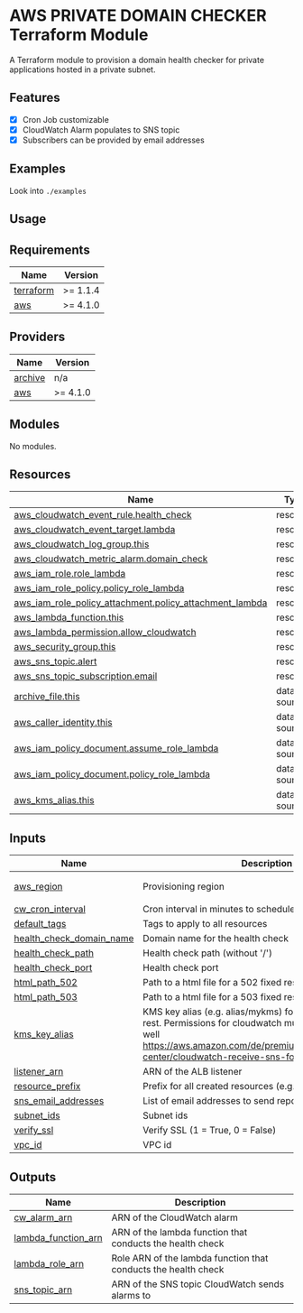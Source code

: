 # AWS PRIVATE DOMAIN CHECKER Terraform Module

A Terraform module to provision a domain health checker for private applications
hosted in a private subnet.

## Features

- [x] Cron Job customizable
- [x] CloudWatch Alarm populates to SNS topic
- [x] Subscribers can be provided by email addresses

## Examples

Look into `./examples`

## Usage

<!-- BEGINNING OF PRE-COMMIT-TERRAFORM DOCS HOOK -->
## Requirements

| Name | Version |
|------|---------|
| <a name="requirement_terraform"></a> [terraform](#requirement\_terraform) | >= 1.1.4 |
| <a name="requirement_aws"></a> [aws](#requirement\_aws) | >= 4.1.0 |

## Providers

| Name | Version |
|------|---------|
| <a name="provider_archive"></a> [archive](#provider\_archive) | n/a |
| <a name="provider_aws"></a> [aws](#provider\_aws) | >= 4.1.0 |

## Modules

No modules.

## Resources

| Name | Type |
|------|------|
| [aws_cloudwatch_event_rule.health_check](https://registry.terraform.io/providers/hashicorp/aws/latest/docs/resources/cloudwatch_event_rule) | resource |
| [aws_cloudwatch_event_target.lambda](https://registry.terraform.io/providers/hashicorp/aws/latest/docs/resources/cloudwatch_event_target) | resource |
| [aws_cloudwatch_log_group.this](https://registry.terraform.io/providers/hashicorp/aws/latest/docs/resources/cloudwatch_log_group) | resource |
| [aws_cloudwatch_metric_alarm.domain_check](https://registry.terraform.io/providers/hashicorp/aws/latest/docs/resources/cloudwatch_metric_alarm) | resource |
| [aws_iam_role.role_lambda](https://registry.terraform.io/providers/hashicorp/aws/latest/docs/resources/iam_role) | resource |
| [aws_iam_role_policy.policy_role_lambda](https://registry.terraform.io/providers/hashicorp/aws/latest/docs/resources/iam_role_policy) | resource |
| [aws_iam_role_policy_attachment.policy_attachment_lambda](https://registry.terraform.io/providers/hashicorp/aws/latest/docs/resources/iam_role_policy_attachment) | resource |
| [aws_lambda_function.this](https://registry.terraform.io/providers/hashicorp/aws/latest/docs/resources/lambda_function) | resource |
| [aws_lambda_permission.allow_cloudwatch](https://registry.terraform.io/providers/hashicorp/aws/latest/docs/resources/lambda_permission) | resource |
| [aws_security_group.this](https://registry.terraform.io/providers/hashicorp/aws/latest/docs/resources/security_group) | resource |
| [aws_sns_topic.alert](https://registry.terraform.io/providers/hashicorp/aws/latest/docs/resources/sns_topic) | resource |
| [aws_sns_topic_subscription.email](https://registry.terraform.io/providers/hashicorp/aws/latest/docs/resources/sns_topic_subscription) | resource |
| [archive_file.this](https://registry.terraform.io/providers/hashicorp/archive/latest/docs/data-sources/file) | data source |
| [aws_caller_identity.this](https://registry.terraform.io/providers/hashicorp/aws/latest/docs/data-sources/caller_identity) | data source |
| [aws_iam_policy_document.assume_role_lambda](https://registry.terraform.io/providers/hashicorp/aws/latest/docs/data-sources/iam_policy_document) | data source |
| [aws_iam_policy_document.policy_role_lambda](https://registry.terraform.io/providers/hashicorp/aws/latest/docs/data-sources/iam_policy_document) | data source |
| [aws_kms_alias.this](https://registry.terraform.io/providers/hashicorp/aws/latest/docs/data-sources/kms_alias) | data source |

## Inputs

| Name | Description | Type | Default | Required |
|------|-------------|------|---------|:--------:|
| <a name="input_aws_region"></a> [aws\_region](#input\_aws\_region) | Provisioning region | `string` | `"eu-central-1"` | no |
| <a name="input_cw_cron_interval"></a> [cw\_cron\_interval](#input\_cw\_cron\_interval) | Cron interval in minutes to schedule the health check | `number` | `1` | no |
| <a name="input_default_tags"></a> [default\_tags](#input\_default\_tags) | Tags to apply to all resources | `map(any)` | `{}` | no |
| <a name="input_health_check_domain_name"></a> [health\_check\_domain\_name](#input\_health\_check\_domain\_name) | Domain name for the health check | `string` | n/a | yes |
| <a name="input_health_check_path"></a> [health\_check\_path](#input\_health\_check\_path) | Health check path (without '/') | `string` | n/a | yes |
| <a name="input_health_check_port"></a> [health\_check\_port](#input\_health\_check\_port) | Health check port | `string` | `"443"` | no |
| <a name="input_html_path_502"></a> [html\_path\_502](#input\_html\_path\_502) | Path to a html file for a 502 fixed response | `string` | n/a | yes |
| <a name="input_html_path_503"></a> [html\_path\_503](#input\_html\_path\_503) | Path to a html file for a 503 fixed response | `string` | n/a | yes |
| <a name="input_kms_key_alias"></a> [kms\_key\_alias](#input\_kms\_key\_alias) | KMS key alias (e.g. alias/mykms) for SNS encryption at rest. Permissions for cloudwatch must be added to this as well https://aws.amazon.com/de/premiumsupport/knowledge-center/cloudwatch-receive-sns-for-alarm-trigger/. | `string` | `""` | no |
| <a name="input_listener_arn"></a> [listener\_arn](#input\_listener\_arn) | ARN of the ALB listener | `string` | n/a | yes |
| <a name="input_resource_prefix"></a> [resource\_prefix](#input\_resource\_prefix) | Prefix for all created resources (e.g. ApplicationX-) | `string` | n/a | yes |
| <a name="input_sns_email_addresses"></a> [sns\_email\_addresses](#input\_sns\_email\_addresses) | List of email addresses to send reports to | `list(string)` | `[]` | no |
| <a name="input_subnet_ids"></a> [subnet\_ids](#input\_subnet\_ids) | Subnet ids | `list(string)` | n/a | yes |
| <a name="input_verify_ssl"></a> [verify\_ssl](#input\_verify\_ssl) | Verify SSL (1 = True, 0 = False) | `string` | `"1"` | no |
| <a name="input_vpc_id"></a> [vpc\_id](#input\_vpc\_id) | VPC id | `string` | n/a | yes |

## Outputs

| Name | Description |
|------|-------------|
| <a name="output_cw_alarm_arn"></a> [cw\_alarm\_arn](#output\_cw\_alarm\_arn) | ARN of the CloudWatch alarm |
| <a name="output_lambda_function_arn"></a> [lambda\_function\_arn](#output\_lambda\_function\_arn) | ARN of the lambda function that conducts the health check |
| <a name="output_lambda_role_arn"></a> [lambda\_role\_arn](#output\_lambda\_role\_arn) | Role ARN of the lambda function that conducts the health check |
| <a name="output_sns_topic_arn"></a> [sns\_topic\_arn](#output\_sns\_topic\_arn) | ARN of the SNS topic CloudWatch sends alarms to |
<!-- END OF PRE-COMMIT-TERRAFORM DOCS HOOK -->
